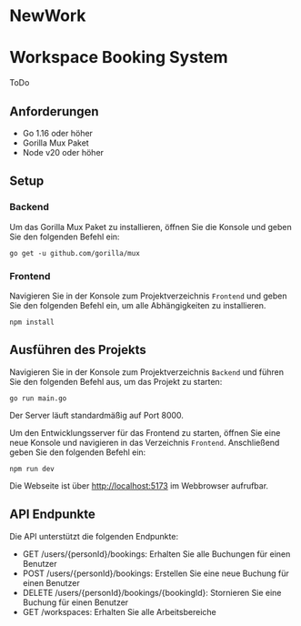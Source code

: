 # NewWork

# Workspace Booking System

ToDo

## Anforderungen

- Go 1.16 oder höher
- Gorilla Mux Paket
- Node v20 oder höher

## Setup

### Backend

Um das Gorilla Mux Paket zu installieren, öffnen Sie die Konsole und geben Sie den folgenden Befehl ein:

```shell
go get -u github.com/gorilla/mux
```

### Frontend

Navigieren Sie in der Konsole zum Projektverzeichnis `Frontend` und geben Sie den folgenden Befehl ein, um alle Abhängigkeiten zu installieren.

```shell
npm install
```

## Ausführen des Projekts

Navigieren Sie in der Konsole zum Projektverzeichnis `Backend` und führen Sie den folgenden Befehl aus, um das Projekt zu starten:

```shell
go run main.go
```

Der Server läuft standardmäßig auf Port 8000.

Um den Entwicklungsserver für das Frontend zu starten, öffnen Sie eine neue Konsole und navigieren in das Verzeichnis `Frontend`. Anschließend geben Sie den folgenden Befehl ein:

```shell
npm run dev
```

Die Webseite ist über <http://localhost:5173> im Webbrowser aufrufbar.

## API Endpunkte

Die API unterstützt die folgenden Endpunkte:

- GET /users/{personId}/bookings: Erhalten Sie alle Buchungen für einen Benutzer
- POST /users/{personId}/bookings: Erstellen Sie eine neue Buchung für einen Benutzer
- DELETE /users/{personId}/bookings/{bookingId}: Stornieren Sie eine Buchung für einen Benutzer
- GET /workspaces: Erhalten Sie alle Arbeitsbereiche
